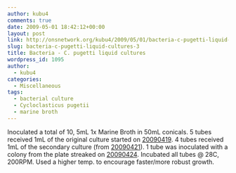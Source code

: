 ```yaml
---
author: kubu4
comments: true
date: 2009-05-01 18:42:12+00:00
layout: post
link: http://onsnetwork.org/kubu4/2009/05/01/bacteria-c-pugetti-liquid-cultures-3/
slug: bacteria-c-pugetti-liquid-cultures-3
title: Bacteria - C. pugetti liquid cultures
wordpress_id: 1095
author:
  - kubu4
categories:
  - Miscellaneous
tags:
  - bacterial culture
  - Cycloclasticus pugetii
  - marine broth
---
```


Inoculated a total of 10, 5mL 1x Marine Broth in 50mL conicals. 5 tubes received 1mL of the original culture started on [20090419](/Sam%27s+Working+Notebook+Jan-May+2009#sjw20090419). 4 tubes received 1mL of the secondary culture (from [20090421](/Sam%27s+Working+Notebook+Jan-May+2009#sjw20090421)). 1 tube was inoculated with a colony from the plate streaked on [20090424](/Sam%27s+Working+Notebook+Jan-May+2009#sjw20090424). Incubated all tubes @ 28C, 200RPM. Used a higher temp. to encourage faster/more robust growth.
